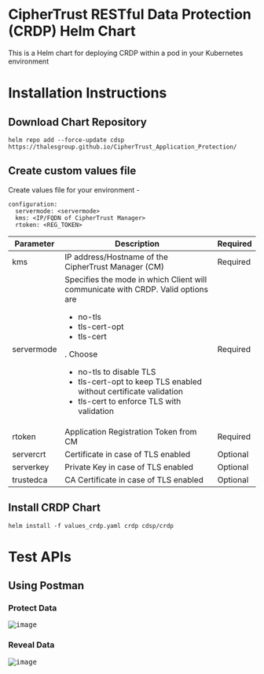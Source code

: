 # CipherTrust RESTful Data Protection (CRDP) Helm Chart
This is a Helm chart for deploying CRDP within a pod in your Kubernetes environment

# Installation Instructions
## Download Chart Repository
```
helm repo add --force-update cdsp https://thalesgroup.github.io/CipherTrust_Application_Protection/
```

## Create custom values file
Create values file for your environment -
```
configuration:
  servermode: <servermode>
  kms: <IP/FQDN of CipherTrust Manager>
  rtoken: <REG_TOKEN>
```

| Parameter  | Description  | Required |
|---|---|--|
| kms  | IP address/Hostname of the CipherTrust Manager (CM) | Required |
| servermode  | Specifies the mode in which Client will communicate with CRDP. Valid options are <ul><li>no-tls</li> <li>tls-cert-opt</li> <li>tls-cert</li></ul>. Choose <ul><li>no-tls to disable TLS</li><li>tls-cert-opt to keep TLS enabled without certificate validation</li><li>tls-cert to enforce TLS with validation</li></ul> | Required |
| rtoken  | Application Registration Token from CM | Required |
| servercrt  | Certificate in case of TLS enabled | Optional |
| serverkey  | Private Key in case of TLS enabled | Optional |
| trustedca  | CA Certificate in case of TLS enabled | Optional |

## Install CRDP Chart
```
helm install -f values_crdp.yaml crdp cdsp/crdp
```

# Test APIs
## Using Postman
### Protect Data
<kbd>![image](https://github.com/ThalesGroup/CipherTrust_Application_Protection/assets/111074839/f3c92454-040c-4e80-a2b5-72c28e6ee44b)</kbd>

### Reveal Data
<kbd>![image](https://github.com/ThalesGroup/CipherTrust_Application_Protection/assets/111074839/920ae4f7-72b0-4f06-8ed9-2aa6a3892e1d)</kbd>

